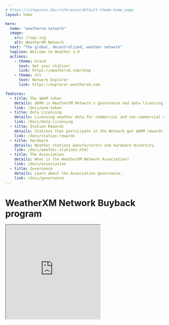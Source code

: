 ```yaml
---
# https://vitepress.dev/reference/default-theme-home-page
layout: home

hero:
  name: "weatherxm.network"
  image:
    src: /logo.svg
    alt: WeatherXM Network
  text: "The global, decentralized, weather network"
  tagline: Welcome to Weather 3.0
  actions:
    - theme: brand
      text: Get your station!
      link: https://weatherxm.com/shop
    - theme: alt
      text: Network Explorer
      link: https://explorer.weatherxm.com

features:
  - title: The $WXM token
    details: $WXM is WeatherXM Network's governance and data licensing token.
    link: /docs/wxm-token
  - title: Data Licensing
    details: Licensing weather data for commercial and non-commercial uses.
    link: /docs/data-licensing
  - title: Station Rewards
    details: Stations that participate in the Network get $WXM rewards.
    link: /docs/station-rewards
  - title: Hardware
    details: Weather stations manufacturers and hardware diversity.
    link: /docs/weather-stations.html
  - title: The Association
    details: What is the WeatherXM Network Association?
    link: /docs/association
  - title: Governance
    details: Learn about the Association governance.
    link: /docs/governance
---
```


<div style="margin-top: 1rem">
  <h2 style="font-size: 1.75rem; margin-bottom: 1rem;">
    WeatherXM Network Buyback program
  </h2>
  <div style="display: flex;">
    <div style="flex: 0 0 35%;">
      <iframe
        src="https://dune.com/embeds/5029917/8313726"
        height="300"
      />
    </div>
    <div style="flex: 0 0 35%;">
      <iframe
        src="https://dune.com/embeds/5027619/8310176"
        height="300"
      />
    </div>
    <div style="flex: 0 0 35%;">
      <iframe
        src="https://dune.com/embeds/5027622/8310180"
        height="300"
      />
    </div>
  </div>
</div>